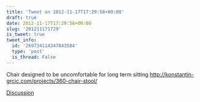 ```yaml
---
title: 'Tweet on 2012-11-17T17:29:58+00:00'
draft: true
date: 2012-11-17T17:29:58+00:00
slug: '201211171729'
is_tweet: true
tweet_info:
  id: '269734114347843584'
  type: 'post'
  is_thread: False
---
```




Chair designed to be uncomfortable for long term sitting <http://konstantin-grcic.com/projects/360-chair-stool/>

[Discussion](https://x.com/sytelus/status/269734114347843584)
